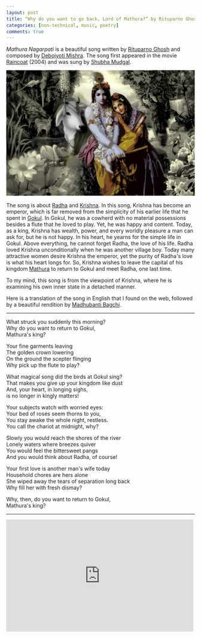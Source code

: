 ```yaml
---
layout: post
title: “Why do you want to go back, Lord of Mathura?” by Rituparno Ghosh
categories: [non-technical, music, poetry]  
comments: true  
---
```


*Mathura Nagarpati* is a beautiful song written by [Rituparno Ghosh](https://en.wikipedia.org/wiki/Rituparno_Ghosh) and composed by [Debojyoti Mishra](https://en.wikipedia.org/wiki/Debojyoti_Mishra). The song first appeared in the movie [Raincoat](https://en.wikipedia.org/wiki/Raincoat_(film)) (2004) and was sung by [Shubha Mudgal](https://youtu.be/w_weAozbwB4).



![useful_image](https://raw.githubusercontent.com/Shuvomoy/blog/gh-pages/assets/radha_krishna.jpg)



The song is about [Radha](https://en.wikipedia.org/wiki/Radha) and [Krishna](https://en.wikipedia.org/wiki/Krishna).<!-- more --> In this song, Krishna has become an emperor, which is far removed from the simplicity of his earlier life that he spent in [Gokul](https://en.wikipedia.org/wiki/Gokul). In Gokul, he was a cowherd with no material possessions besides a flute that he loved to play. Yet, he was happy and content. Today, as a king, Krishna has wealth, power, and every worldly pleasure a man can ask for, but he is not happy. In his heart, he yearns for the simple life in Gokul. Above everything, he cannot forget Radha, the love of his life. Radha loved Krishna unconditionally when he was another village boy. Today many attractive women desire Krishna the emperor, yet the purity of Radha's love is what his heart longs for. So, Krishna wishes to leave the capital of his kingdom [Mathura](https://en.wikipedia.org/wiki/Mathura) to return to Gokul and meet Radha, one last time. 



To my mind, this song is  from the viewpoint of Krishna, where he is examining his own inner state in a detached manner.



Here is a translation of the song in English that I found on the web, followed by a beautiful rendition by [Madhubanti Bagchi](https://www.youtube.com/channel/UCG61uUZKEY-T2v1Mw3OIzpw).

---

What struck you suddenly this morning?  
Why do you want to return to Gokul,   
Mathura's king?  



Your fine garments leaving  
The golden crown lowering  
On the ground the scepter flinging  
Why pick up the flute to play?   



What magical song did the birds at Gokul sing?  
That makes you give up your kingdom like dust  
And, your heart, in longing sighs,  
is no longer in kingly matters! 



Your subjects watch with worried eyes:  
Your bed of roses seem thorns to you,  
You stay awake the whole night, restless.  
You call the chariot at midnight, why?  



Slowly you would reach the shores of the river  
Lonely waters where breezes quiver  
You would feel the bittersweet pangs  
And you would think about Radha, of course!  



Your first love is another man's wife today  
Household chores are hers alone  
She wiped away the tears of separation long back  
Why fill her with fresh dismay?  



Why, then, do you want to return to Gokul,   
Mathura's king?  

---

<iframe width="500" height="300" src="https://www.youtube.com/embed/E7l-ouhp33M" frameborder="0" allow="accelerometer; autoplay; clipboard-write; encrypted-media; gyroscope; picture-in-picture" allowfullscreen></iframe>






